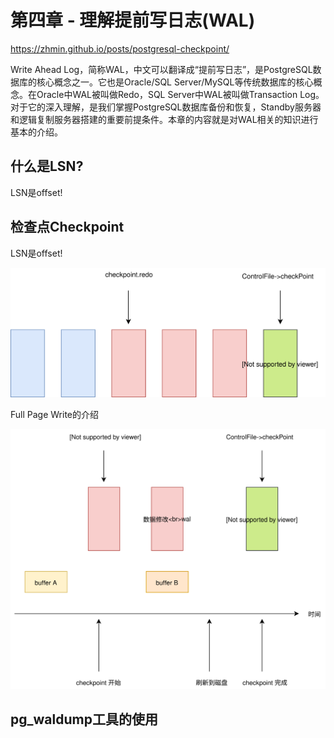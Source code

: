 # 第四章 - 理解提前写日志(WAL)

https://zhmin.github.io/posts/postgresql-checkpoint/

Write Ahead Log，简称WAL，中文可以翻译成“提前写日志”，是PostgreSQL数据库的核心概念之一。它也是Oracle/SQL Server/MySQL等传统数据库的核心概念。在Oracle中WAL被叫做Redo，SQL Server中WAL被叫做Transaction Log。对于它的深入理解，是我们掌握PostgreSQL数据库备份和恢复，Standby服务器和逻辑复制服务器搭建的重要前提条件。本章的内容就是对WAL相关的知识进行基本的介绍。

## 什么是LSN?

LSN是offset!

## 检查点Checkpoint

LSN是offset!

![d0001](https://github.com/itgotousa/pg16/blob/main/d0006.svg)

Full Page Write的介绍

![d0001](https://github.com/itgotousa/pg16/blob/main/d0007.svg)

## pg_waldump工具的使用

